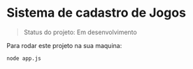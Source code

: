 <h1>Sistema de cadastro de Jogos </h1>

> Status do projeto: Em desenvolvimento

Para rodar este projeto na sua maquina:

```
node app.js
```

